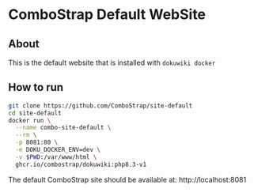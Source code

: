 # ComboStrap Default WebSite


## About

This is the default website that is installed with `dokuwiki docker`



## How to run

```bash
git clone https://github.com/ComboStrap/site-default
cd site-default
docker run \
  --name combo-site-default \
  --rm \
  -p 8081:80 \
  -e DOKU_DOCKER_ENV=dev \
  -v $PWD:/var/www/html \
  ghcr.io/combostrap/dokuwiki:php8.3-v1
```
The default ComboStrap site should be available at: http://localhost:8081 
